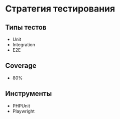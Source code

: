 # Стратегия тестирования

## Типы тестов
- Unit
- Integration
- E2E

## Coverage
- 80%

## Инструменты
- PHPUnit
- Playwright
